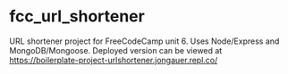 # fcc_url_shortener
URL shortener project for FreeCodeCamp unit 6. Uses Node/Express and MongoDB/Mongoose.
Deployed version can be viewed at https://boilerplate-project-urlshortener.jongauer.repl.co/
